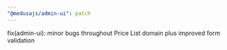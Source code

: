 ```yaml
---
"@medusajs/admin-ui": patch
---
```


fix(admin-ui): minor bugs throughout Price List domain plus improved form validation
